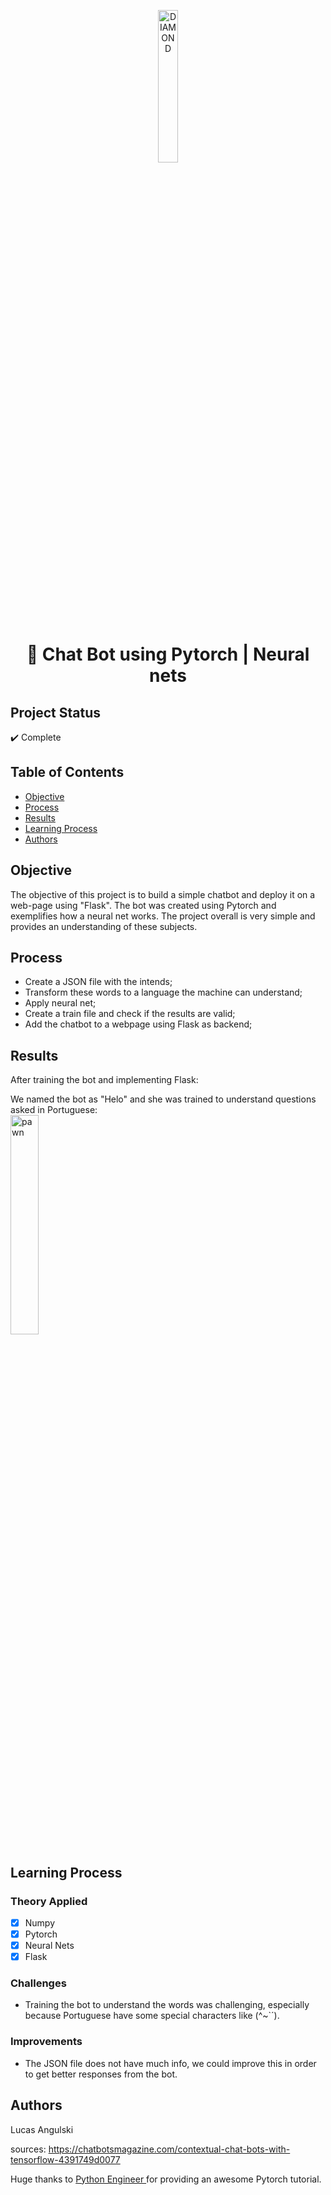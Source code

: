

<p align="center"><img src="https://cdn-icons-png.flaticon.com/512/2040/2040946.png" alt="DIAMOND" width="25%" border="0"><br /></p>


<h1 align="center"> 🤖 Chat Bot using Pytorch | Neural nets </h1>

## Project Status
:heavy_check_mark: Complete

## Table of Contents 
- [Objective](#objective)
- [Process](#Process)
- [Results](#Results)
- [Learning Process](#Learning-Process)
- [Authors](#Authors)

## Objective

The objective of this project is to build a simple chatbot and deploy it on a web-page using "Flask".
The bot was created using Pytorch and exemplifies how a neural net works. The project overall is very simple and provides an understanding of these subjects.




## Process
- Create a JSON file with the intends;
- Transform these words to a language the machine can understand;
- Apply neural net;
- Create a train file and check if the results are valid;
- Add the chatbot to a webpage using Flask as backend;


## Results
After training the bot and implementing Flask:


     
We named the bot as "Helo" and she was trained to understand questions asked in Portuguese:
<br>
<img src="https://user-images.githubusercontent.com/85833899/140935335-9855d0a5-4021-4fc4-ada1-34d26e4ff246.PNG" alt="pawn" width="30%" border="0">


## Learning Process

### Theory Applied
- [x] Numpy
- [x] Pytorch
- [x] Neural Nets
- [x] Flask

### Challenges
- Training the bot to understand the words was challenging, especially because Portuguese have some special characters like (^~`´).

### Improvements
 - The JSON file does not have much info, we could improve this in order to get better responses from the bot.
 

## Authors
Lucas Angulski <br>

  
  sources: https://chatbotsmagazine.com/contextual-chat-bots-with-tensorflow-4391749d0077
  
  Huge thanks to <a href="https://www.youtube.com/channel/UCbXgNpp0jedKWcQiULLbDTA" target='_blank'>Python Engineer </a> for providing an awesome Pytorch tutorial.
  

  
  

